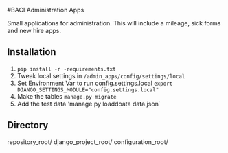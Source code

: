 #BACI Administration Apps

Small applications for administration. This will include a mileage, sick forms and new hire apps.

## Installation

1. `pip install -r -requirements.txt`
2. Tweak local settings in `/admin_apps/config/settings/local`
3. Set Environment Var to run config.settings.local `export DJANGO_SETTINGS_MODULE="config.settings.local"`
4. Make the tables `manage.py migrate`
5. Add the test data 'manage.py loaddoata data.json`

## Directory

repository_root/
	django_project_root/
		configuration_root/
